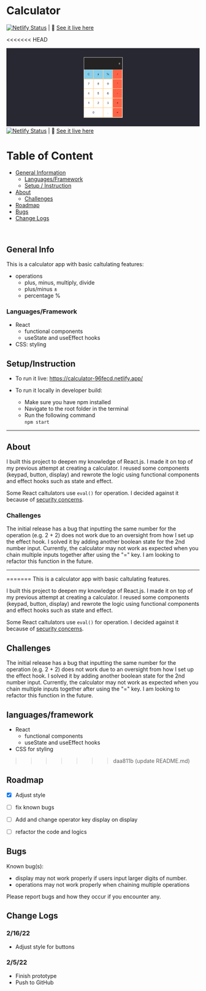 # Calculator
[![Netlify Status](https://api.netlify.com/api/v1/badges/cd6c4036-10f3-4840-a388-4938b546fa05/deploy-status)](https://app.netlify.com/sites/calculator-96fecd/deploys) | 🔗 [See it live here](https://calculator-96fecd.netlify.app/)

<<<<<<< HEAD

![Calculator app screenshot](./readme-asset/calculator-sc.png)
[![Netlify Status](https://api.netlify.com/api/v1/badges/cd6c4036-10f3-4840-a388-4938b546fa05/deploy-status)](https://app.netlify.com/sites/calculator-96fecd/deploys) | 🔗 [See it live here](https://calculator-96fecd.netlify.app/)



# Table of Content
- [General Information](#general-info)  
   - [Languages/Framework](#languagesframework)
   - [Setup / Instruction](#setupinstruction)
- [About](#about)
  - [Challenges](#challenges)
- [Roadmap](#roadmap)
- [Bugs](#bugs)
- [Change Logs](#change-logs)

<br />
 
## General Info 

This is a calculator app with basic caltulating features:
+ operations 
  + plus, minus, multiply, divide
  + plus/minus ±
  + percentage %

### Languages/Framework
+ React
  +  functional components
  +  useState and useEffect hooks
+ CSS: styling

## Setup/Instruction
+ To run it live: https://calculator-96fecd.netlify.app/

+ To run it locally in developer build:
  + Make sure you have npm installed
  + Navigate to the root folder in the terminal
  + Run the following command  
    ``` npm start ```
<hr />

## About

I built this project to deepen my knowledge of React.js. I made it on top of my previous attempt at creating a calculator. I reused some components (keypad, button, display) and rewrote the logic using functional components and effect hooks such as state and effect.  

Some React caltulators use `eval()` for operation. I decided against it because of [security concerns](https://developer.mozilla.org/en-US/docs/Web/JavaScript/Reference/Global_Objects/eval#never_use_eval!).  

### Challenges
The initial release has a bug that inputting the same number for the operation (e.g. 2 + 2) does not work due to an oversight from how I set up the effect hook. I solved it by adding another boolean state for the 2nd number input.
Currently, the calculator may not work as expected when you chain multiple inputs together after using the "=" key. I am looking to refactor this function in the future.

<hr />
=======
This is a calculator app with basic caltulating features.  

I built this project to deepen my knowledge of React.js. I made it on top of my previous attempt at creating a calculator. I reused some components (keypad, button, display) and rewrote the logic using functional components and effect hooks such as state and effect.  

Some React caltulators use `eval()` for operation. I decided against it because of [security concerns](https://developer.mozilla.org/en-US/docs/Web/JavaScript/Reference/Global_Objects/eval#never_use_eval!).  

## Challenges
The initial release has a bug that inputting the same number for the operation (e.g. 2 + 2) does not work due to an oversight from how I set up the effect hook. I solved it by adding another boolean state for the 2nd number input.
Currently, the calculator may not work as expected when you chain multiple inputs together after using the "=" key. I am looking to refactor this function in the future.

## languages/framework
+ React
  +  functional components
  +  useState and useEffect hooks
+ CSS for styling
>>>>>>> daa811b (update README.md)

## Roadmap
- [x] Adjust style
- [ ] fix known bugs
- [ ] Add and change operator key display on display
- [ ] refactor the code and logics


## Bugs
Known bug(s):  
+ display may not work properly if users input larger digits of number.
+ operations may not work properly when chaining multiple operations

Please report bugs and how they occur if you encounter any.

## Change Logs
### 2/16/22
+ Adjust style for buttons

### 2/5/22
+ Finish prototype
+ Push to GitHub
